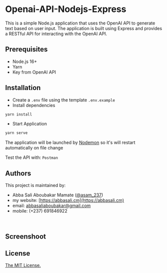 # Openai-API-Nodejs-Express

This is a simple Node.js application that uses the OpenAI API to generate text based on user input. The application is built using Express and provides a RESTful API for interacting with the OpenAI API.

## Prerequisites

- Node.js 16+
- Yarn
- Key from OpenAI API

## Installation

- Create a `.env` file using the template `.env.example`
- Install dependencies

```bash
yarn install
```

- Start Application

```bash
yarn serve
```

The application will be launched by [Nodemon](https://nodemon.com) so it's will restart automatically on file change

Test the API with: `Postman`

## Authors

This project is maintained by:

- Abba Sali Aboubakar Mamate ([@asam_237](https://twitter.com/asam_237))
- my website: [https://abbasali.cm](https://abbasali.cm)
- email: abbasaliaboubakar@gmail.com
- mobile: (+237) 691846922

<br/>

## Screenshoot

## License

[The MIT License.](https://opensource.org/licenses/MIT)
